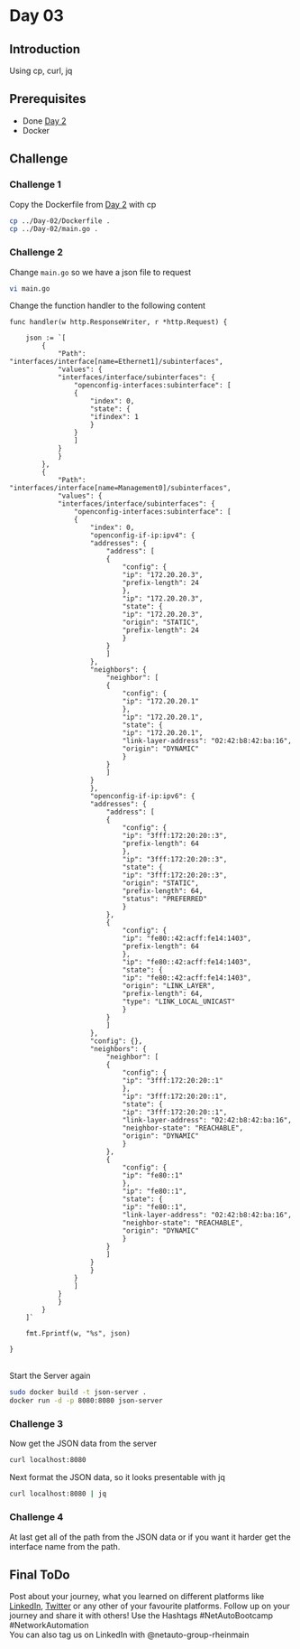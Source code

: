 # Day 03
## Introduction
Using cp, curl, jq

## Prerequisites
* Done [Day 2](../Day-02/readme.md)
* Docker

## Challenge

### Challenge 1

Copy the Dockerfile from [Day 2](../Day-02/readme.md) with cp

```sh
cp ../Day-02/Dockerfile .
cp ../Day-02/main.go .
```

### Challenge 2

Change `main.go` so we have a json file to request

```sh
vi main.go
```

Change the function handler to the following content

```golang
func handler(w http.ResponseWriter, r *http.Request) {
    
    json := `[
        {
            "Path": "interfaces/interface[name=Ethernet1]/subinterfaces",
            "values": {
            "interfaces/interface/subinterfaces": {
                "openconfig-interfaces:subinterface": [
                {
                    "index": 0,
                    "state": {
                    "ifindex": 1
                    }
                }
                ]
            }
            }
        },
        {
            "Path": "interfaces/interface[name=Management0]/subinterfaces",
            "values": {
            "interfaces/interface/subinterfaces": {
                "openconfig-interfaces:subinterface": [
                {
                    "index": 0,
                    "openconfig-if-ip:ipv4": {
                    "addresses": {
                        "address": [
                        {
                            "config": {
                            "ip": "172.20.20.3",
                            "prefix-length": 24
                            },
                            "ip": "172.20.20.3",
                            "state": {
                            "ip": "172.20.20.3",
                            "origin": "STATIC",
                            "prefix-length": 24
                            }
                        }
                        ]
                    },
                    "neighbors": {
                        "neighbor": [
                        {
                            "config": {
                            "ip": "172.20.20.1"
                            },
                            "ip": "172.20.20.1",
                            "state": {
                            "ip": "172.20.20.1",
                            "link-layer-address": "02:42:b8:42:ba:16",
                            "origin": "DYNAMIC"
                            }
                        }
                        ]
                    }
                    },
                    "openconfig-if-ip:ipv6": {
                    "addresses": {
                        "address": [
                        {
                            "config": {
                            "ip": "3fff:172:20:20::3",
                            "prefix-length": 64
                            },
                            "ip": "3fff:172:20:20::3",
                            "state": {
                            "ip": "3fff:172:20:20::3",
                            "origin": "STATIC",
                            "prefix-length": 64,
                            "status": "PREFERRED"
                            }
                        },
                        {
                            "config": {
                            "ip": "fe80::42:acff:fe14:1403",
                            "prefix-length": 64
                            },
                            "ip": "fe80::42:acff:fe14:1403",
                            "state": {
                            "ip": "fe80::42:acff:fe14:1403",
                            "origin": "LINK_LAYER",
                            "prefix-length": 64,
                            "type": "LINK_LOCAL_UNICAST"
                            }
                        }
                        ]
                    },
                    "config": {},
                    "neighbors": {
                        "neighbor": [
                        {
                            "config": {
                            "ip": "3fff:172:20:20::1"
                            },
                            "ip": "3fff:172:20:20::1",
                            "state": {
                            "ip": "3fff:172:20:20::1",
                            "link-layer-address": "02:42:b8:42:ba:16",
                            "neighbor-state": "REACHABLE",
                            "origin": "DYNAMIC"
                            }
                        },
                        {
                            "config": {
                            "ip": "fe80::1"
                            },
                            "ip": "fe80::1",
                            "state": {
                            "ip": "fe80::1",
                            "link-layer-address": "02:42:b8:42:ba:16",
                            "neighbor-state": "REACHABLE",
                            "origin": "DYNAMIC"
                            }
                        }
                        ]
                    }
                    }
                }
                ]
            }
            }
        }
    ]`

    fmt.Fprintf(w, "%s", json)

}
```
</br>
Start the Server again

```sh
sudo docker build -t json-server . 
docker run -d -p 8080:8080 json-server 
```

### Challenge 3
Now get the JSON data from the server
```sh
curl localhost:8080
```

Next format the JSON data, so it looks presentable with jq
```sh
curl localhost:8080 | jq
```

### Challenge 4
At last get all of the path from the JSON data or if you want it harder get the interface name from the path.

<!--  curl -s localhost:8080 | jq '.[].Path' -->
<!-- curl -s localhost:8080 | jq -r '.[].Path | match("name=([^,]+)").string | match("[^=]+$").string' -->


## Final ToDo

Post about your journey, what you learned on different platforms like [LinkedIn](https://www.linkedin.com/feed/), [Twitter](https://x.com/intent/post?url=https%3A%2F%2Fgithub.com%2FNetAuto-RheinMain%2FNetAuto-Bootcamp&text=I%20just%20completed%20Day%203%20of%20the%20NetAuto%20Bootcamp%20on%20Linux!&hashtags=NetAutoBootcamp%2CNetworkAutomation) or any other of your favourite platforms. Follow up on your journey and share it with others! Use the Hashtags #NetAutoBootcamp #NetworkAutomation </br>
You can also tag us on LinkedIn with @netauto-group-rheinmain